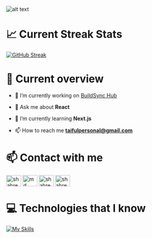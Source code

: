 ![alt text](https://i.ibb.co/CVbkm0V/Hi-I-m.png)

# 📈 Current Streak Stats

[![GitHub Streak](https://github-readme-streak-stats.herokuapp.com?user=Taiful2740&theme=neon&hide_border=true&border_radius=8)](https://git.io/streak-stats)

# 👀 Current overview

- 🔭 I’m currently working on [BuildSync Hub](https://extraordinary-croissant-55d465.netlify.app/)

- 💬 Ask me about **React**

- 🌱 I’m currently learning **Next.js**

- 📫 How to reach me **taifulpersonal@gmail.com**

# 📫 Contact with me

<p align="left">
<a href="https://twitter.com/MarlaYockey" target="blank"><img align="center" src="https://raw.githubusercontent.com/rahuldkjain/github-profile-readme-generator/master/src/images/icons/Social/twitter.svg" alt="shahreyart38896" height="30" width="40" /></a>
<a href="https://www.linkedin.com/in/mdtaifulislam/" target="blank"><img align="center" src="https://raw.githubusercontent.com/rahuldkjain/github-profile-readme-generator/master/src/images/icons/Social/linked-in-alt.svg" alt="md mubtashim shahreyar tonmoy" height="30" width="40" /></a>
<a href="https://www.facebook.com/taifulislam.shapon" target="blank"><img align="center" src="https://raw.githubusercontent.com/rahuldkjain/github-profile-readme-generator/master/src/images/icons/Social/facebook.svg" alt="shahreyar tonmoy" height="30" width="40" /></a>
<a href="https://www.instagram.com/taiful420/" target="blank"><img align="center" src="https://raw.githubusercontent.com/rahuldkjain/github-profile-readme-generator/master/src/images/icons/Social/instagram.svg" alt="shahreyar.tonmoy" height="30" width="40" /></a>
</p>

# 💻 Technologies that I know

[![My Skills](https://skillicons.dev/icons?i=js,html,css,react,git,github,mongodb,firebase,tailwind,express,nodejs)](https://skillicons.dev)
